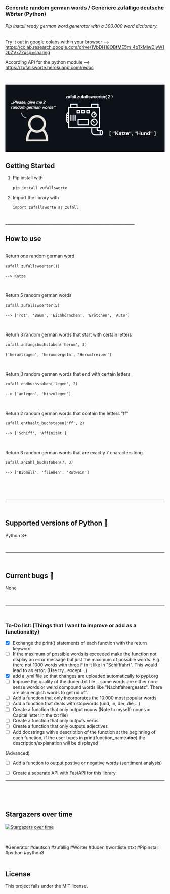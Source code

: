 ### Generate random german words / Generiere zufällige deutsche Wörter (Python)

###### Pip install ready german word generator with a 300.000 word dictionary. 

Try it out in google colabs within your browser --> https://colab.research.google.com/drive/1VbDH18OBfME5m_4oTxMlwDjyW1zbZVxZ?usp=sharing

According API for the python module --> https://zufallsworte.herokuapp.com/redoc

<br> 


<p align="center">
    <a href="https://github.com/MaximilianFreitag/Zufallswort">
        <img src="https://github.com/MaximilianFreitag/Zufallswort/blob/main/image_gen.jpg">
    </a>
</p>


<!-- GETTING STARTED -->
## Getting Started


1. Pip install with
   ```sh
   pip install zufallsworte
   ```

2. Import the library with
   ```sh
   import zufallsworte as zufall
   ```

<br> 
________________________________________________________________
<br>  
 
   
<!-- How to use -->
## How to use
   
<br>
Return one random german word

    zufall.zufallswoerter(1)
    
    --> Katze

<br> 

Return 5 random german words 
 
    zufall.zufallswoerter(5)
    
    --> ['rot', 'Baum', 'Eichhörnchen', 'Brötchen', 'Auto']

<br> 

Return 3 random german words that start with certain letters 

    zufall.anfangsbuchstaben('herum', 3)
    
    ['herumtragen', 'herumnörgeln', 'Herumtreiber']

<br> 

Return 3 random german words that end with certain letters 

    zufall.endbuchstaben('legen', 2)
    
    --> ['anlegen', 'hinzulegen']


<br> 

Return 2 random german words that contain the letters "ff"


    zufall.enthaelt_buchstaben('ff', 2)
    
    --> ['Schiff', 'Affinität']

<br> 

Return 3 random german words that are exactly 7 characters long


    zufall.anzahl_buchstaben(7, 3)
    
    --> ['Biomüll', 'fließen', 'Rotwein']


<br />
<br />
<br />


__________________________________________________

<br />

<!-- Supported versions -->
## Supported versions of Python 🐍

Python 3+


<br>




__________________________________________________

<br />

<!-- Current bugs -->
## Current bugs 🐞

None

<br>

__________________________________________________


<br>

### To-Do list: (Things that I want to improve or add as a functionality)

- [x] Exchange the print() statements of each function with the return keyword
- [ ] If the maximum of possible words is exceeded make the function not display an error message but just the maximum of possible words. E.g. there not 1000 words with three F in it like in "Schifffahrt". This would lead to an error. (Use try...except...)
- [x] add a .yml file so that changes are uploaded automatically to pypi.org 
- [ ] Improve the quality of the duden.txt file... some words are either non-sense words or weird compound words like "Nachtfahrergesetz". There are also english words to get rid off.
- [ ] Add a function that only incorporates the 10.000 most popular words 
- [ ] Add a function that deals with stopwords (und, in, der, die,...)
- [ ] Create a function that only output nouns (Note to myself: nouns = Capital letter in the txt file) 
- [ ] Create a function that only outputs verbs 
- [ ] Create a function that only outputs adjectives 
- [ ] Add docstrings with a description of the function at the beginning of each function, if the user types in print(function_name.__doc__) the description/explanation will be displayed 

(Advanced)
- [ ] Add a function to output postive or negative words (sentiment analysis)
- [ ] Create a separate API with FastAPI for this library


__________________________________________________
<br>


<br />
<br />

## Stargazers over time

[![Stargazers over time](https://starchart.cc/MaximilianFreitag/Zufallswort.svg)](https://starchart.cc/MaximilianFreitag/Zufallswort)





<br />
<br />
#Generator #deutsch #zufällig #Wörter #duden #wortliste #txt #Pipinstall #python #python3  
<br />
<br />



## License
This project falls under the MIT license.




